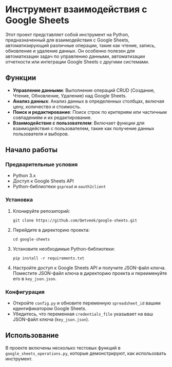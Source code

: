 # Инструмент взаимодействия с Google Sheets

Этот проект представляет собой инструмент на Python, предназначенный для взаимодействия с Google Sheets, автоматизирующий различные операции, такие как чтение, запись, обновление и удаление данных. Он особенно полезен для автоматизации задач по управлению данными, автоматизации отчетности или интеграции Google Sheets с другими системами.

## Функции

- **Управление данными**: Выполнение операций CRUD (Создание, Чтение, Обновление, Удаление) над Google Sheets.
- **Анализ данных**: Анализ данных в определенных столбцах, включая цену, количество и стоимость.
- **Поиск и редактирование**: Поиск строк по критериям или частичным совпадениям и их редактирование.
- **Взаимодействие с пользователем**: Включает функции для взаимодействия с пользователем, такие как получение данных пользователя и выборов.

## Начало работы

### Предварительные условия

- Python 3.x
- Доступ к Google Sheets API
- Python-библиотеки `gspread` и `oauth2client`

### Установка

1. Клонируйте репозиторий:
   ```
   git clone https://github.com/Qetveek/google-sheets.git
   ```
2. Перейдите в директорию проекта:
   ```
   cd google-sheets
   ```
3. Установите необходимые Python-библиотеки:
   ```
   pip install -r requirements.txt
   ```
4. Настройте доступ к Google Sheets API и получите JSON-файл ключа. Поместите JSON-файл ключа в директорию проекта и переименуйте его в `key_json.json`.

### Конфигурация

- Откройте `config.py` и обновите переменную `spreadsheet_id` вашим идентификатором Google Sheets.
- Убедитесь, что переменная `credentials_file` указывает на ваш JSON-файл ключа (`key_json.json`).

## Использование

В проекте включены несколько тестовых функций в `google_sheets_operations.py`, которые демонстрируют, как использовать инструмент.
